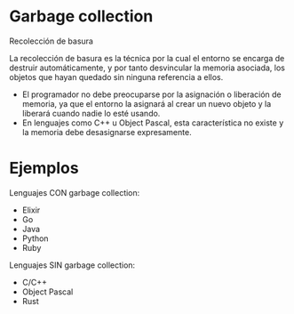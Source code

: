 
# Garbage collection 

Recolección de basura

La recolección de basura es la técnica por la cual el entorno se encarga de destruir automáticamente, y por tanto desvincular la memoria asociada, los objetos que hayan quedado sin ninguna referencia a ellos. 

* El programador no debe preocuparse por la asignación o liberación de memoria, ya que el entorno la asignará al crear un nuevo objeto y la liberará cuando nadie lo esté usando. 
* En lenguajes como C++ u Object Pascal, esta característica no existe y la memoria debe desasignarse expresamente.

# Ejemplos

Lenguajes CON garbage collection:
* Elixir
* Go
* Java
* Python
* Ruby

Lenguajes SIN garbage collection:
* C/C++
* Object Pascal
* Rust


